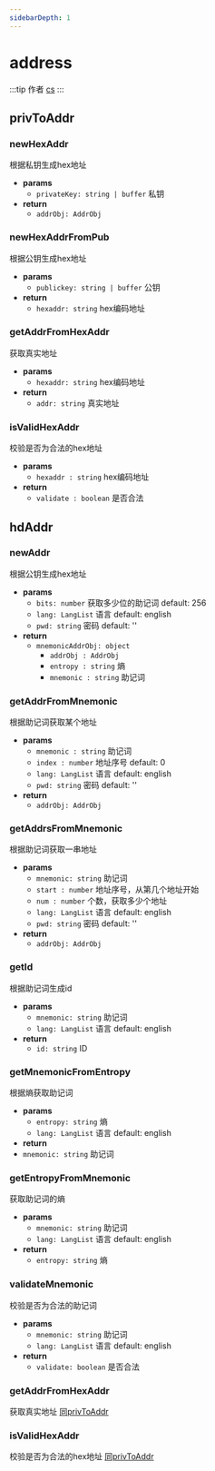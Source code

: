 ```yaml
---
sidebarDepth: 1
---
```


# address

:::tip 作者
[cs](https://github.com/lovelycs)
:::

## privToAddr

### newHexAddr
根据私钥生成hex地址

- **params**
  - `privateKey: string | buffer` 私钥
- **return**
  - `addrObj: AddrObj`

### newHexAddrFromPub
根据公钥生成hex地址

- **params**
  - `publickey: string | buffer` 公钥
- **return**
  - `hexaddr: string` hex编码地址

### getAddrFromHexAddr
获取真实地址

- **params**
  - `hexaddr: string` hex编码地址
- **return**
  - `addr: string` 真实地址

### isValidHexAddr
校验是否为合法的hex地址

- **params**
  - `hexaddr : string` hex编码地址
- **return**
  - `validate : boolean` 是否合法

## hdAddr

### newAddr
根据公钥生成hex地址

- **params**
  - `bits: number` 获取多少位的助记词 default: 256
  - `lang: LangList` 语言 default: english
  - `pwd: string` 密码 default: ''
- **return**
    - `mnemonicAddrObj: object`
        - `addrObj : AddrObj`
        - `entropy : string` 熵
        - `mnemonic : string` 助记词

### getAddrFromMnemonic
根据助记词获取某个地址

- **params**
  - `mnemonic : string` 助记词
  - `index : number` 地址序号 default: 0
  - `lang: LangList` 语言 default: english
  - `pwd: string` 密码 default: ''
- **return**
  - `addrObj: AddrObj`

### getAddrsFromMnemonic
根据助记词获取一串地址

- **params**
  - `mnemonic: string` 助记词
  - `start : number` 地址序号，从第几个地址开始
  - `num : number` 个数，获取多少个地址
  - `lang: LangList` 语言 default: english
  - `pwd: string` 密码 default: ''
- **return**
  - `addrObj: AddrObj`

### getId
根据助记词生成id

- **params**
  - `mnemonic: string` 助记词
  - `lang: LangList` 语言 default: english
- **return**
  - `id: string` ID

### getMnemonicFromEntropy
根据熵获取助记词

- **params**
  - `entropy: string` 熵
  - `lang: LangList` 语言 default: english
- **return**
 - `mnemonic: string` 助记词

### getEntropyFromMnemonic
获取助记词的熵

- **params**
  - `mnemonic: string` 助记词
  - `lang: LangList` 语言 default: english
- **return**
  - `entropy: string` 熵

### validateMnemonic
校验是否为合法的助记词

- **params**
  - `mnemonic: string` 助记词
  - `lang: LangList` 语言 default: english
- **return**
  - `validate: boolean` 是否合法

### getAddrFromHexAddr
获取真实地址 [同privToAddr](/api/vitejs/utils/address.html#privtoaddr)

### isValidHexAddr
校验是否为合法的hex地址 [同privToAddr](/api/vitejs/utils/address.html#privtoaddr)
